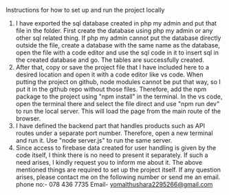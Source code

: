 Instructions for how to set up and run the project locally
1.	I have exported the sql database created in php my admin and put that file in the folder. First create the database using php my admin or any other sql related thing. If php my admin cannot put the database directly outside the file, create a database with the same name as the database, open the file with a code editor and use the sql code in it to insert sql in the created database and go. The tables are successfully created.
2.	After that, copy or save the project file that I have included here to a desired location and open it with a code editor like vs code. When putting the project on github, node modules cannot be put that way, so I put it in the github repo without those files. Therefore, add the npm package to the project using "npm install" in the terminal. In the vs code, open the terminal there and select the file direct and use "npm run dev" to run the local server. This will load the page from the main route of the browser.
3.	I have defined the backend part that handles products such as API routes under a separate port number. Therefore, open a new terminal and run it.  Use "node server.js" to run the same server.
4.	Since access to firebase data created for user handling is given by the code itself, I think there is no need to present it separately. If such a need arises, I kindly request you to inform me about it.
The above mentioned things are required to set up the project itself. If any question arises, please contact me on the following number or send me an email.
phone no:- 078 436 7735
Email- yomalthushara2295266@gmail.com
